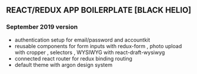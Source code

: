 ## REACT/REDUX APP BOILERPLATE [BLACK HELIO]

### September 2019 version

- authentication setup for email/password and accountkit
- reusable components for form inputs with redux-form , photo upload with cropper , selectors , WYSIWYG with react-draft-wysiwyg
- connected react router for redux binding routing
- default theme with argon design system

